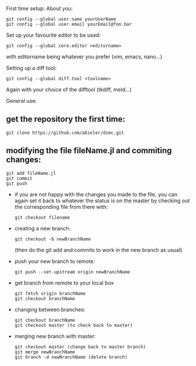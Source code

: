 First time setup:
  About you:
  ```
  git config --global user.name yourUserName
  git config --global user.email yourEmail@foo.bar
  ```
  Set up your favourite editor to be used:
  ```
  git config --global core.editor <editorname>
  ```
  with editorname being whatever you prefer (vim, emacs, nano...)

  
  Setting up a diff tool:
  ```
  git config --global diff.tool <toolname>
  ```
  Again with your choice of the difftool (tkdiff, meld...)

General use:

  get the repository the first time:
  ---
  ```
  git clone https://github.com/abieler/dsmc.git
  ```


  modifying the file fileName.jl and commiting changes:
  ---
  ```
  git add fileName.jl
  git commit
  git push
  ```
  
  
* if you are not happy with the changes you made to the file, you can again set it back to 
  whatever the status is on the master by checking out the corresponding file from there with:
  ```
  git checkout filename
  ```


* creating a new branch:
  ```
  git checkout -b newBranchName
  ```
  (then do the git add and commits to work in 
  the new branch as usual)


* push your new branch to remote:
  ```
  git push --set-upstream origin newBranchName
  ```

* get branch from remote to your local box
  ```
  git fetch origin branchName
  git checkout branchName
  ```
  

* changing between branches:
  ```
  git checkout branchName
  git checkout master (to check back to master)
  ```


* merging new branch with master:
  ```
  git checkout master (change back to master branch)
  git merge newBranchName
  git branch -d newBranchName (delete branch)
  ```
